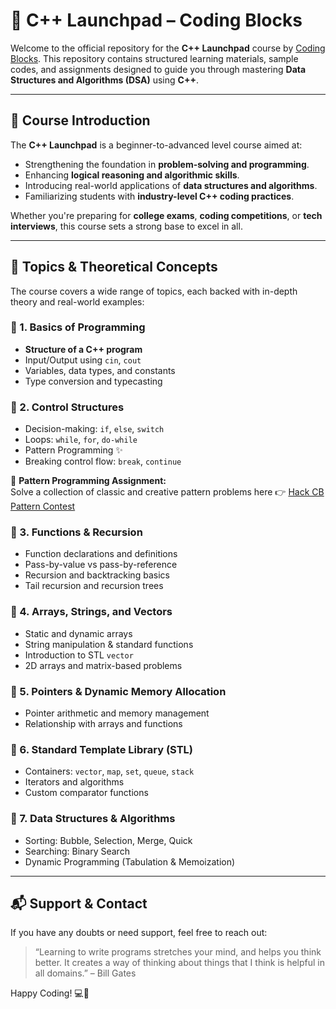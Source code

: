 # 🚀 C++ Launchpad – Coding Blocks

Welcome to the official repository for the **C++ Launchpad** course by [Coding Blocks](https://codingblocks.com). This repository contains structured learning materials, sample codes, and assignments designed to guide you through mastering **Data Structures and Algorithms (DSA)** using **C++**.

---

## 📖 Course Introduction

The **C++ Launchpad** is a beginner-to-advanced level course aimed at:

- Strengthening the foundation in **problem-solving and programming**.
- Enhancing **logical reasoning and algorithmic skills**.
- Introducing real-world applications of **data structures and algorithms**.
- Familiarizing students with **industry-level C++ coding practices**.

Whether you're preparing for **college exams**, **coding competitions**, or **tech interviews**, this course sets a strong base to excel in all.

---

## 🧠 Topics & Theoretical Concepts

The course covers a wide range of topics, each backed with in-depth theory and real-world examples:

### 🔹 1. Basics of Programming
- **Structure of a C++ program**
- Input/Output using `cin`, `cout`
- Variables, data types, and constants
- Type conversion and typecasting

### 🔹 2. Control Structures
- Decision-making: `if`, `else`, `switch`
- Loops: `while`, `for`, `do-while`
- Pattern Programming ✨
- Breaking control flow: `break`, `continue`

📌 **Pattern Programming Assignment:**  
Solve a collection of classic and creative pattern problems here 👉 [Hack CB Pattern Contest](https://hack.codingblocks.com/app/contests/7843)

### 🔹 3. Functions & Recursion
- Function declarations and definitions
- Pass-by-value vs pass-by-reference
- Recursion and backtracking basics
- Tail recursion and recursion trees

### 🔹 4. Arrays, Strings, and Vectors
- Static and dynamic arrays
- String manipulation & standard functions
- Introduction to STL `vector`
- 2D arrays and matrix-based problems

### 🔹 5. Pointers & Dynamic Memory Allocation
- Pointer arithmetic and memory management
- Relationship with arrays and functions

### 🔹 6. Standard Template Library (STL)
- Containers: `vector`, `map`, `set`, `queue`, `stack`
- Iterators and algorithms
- Custom comparator functions

### 🔹 7. Data Structures & Algorithms
- Sorting: Bubble, Selection, Merge, Quick
- Searching: Binary Search
- Dynamic Programming (Tabulation & Memoization)
---

## 📬 Support & Contact

If you have any doubts or need support, feel free to reach out:
> “Learning to write programs stretches your mind, and helps you think better. It creates a way of thinking about things that I think is helpful in all domains.” – Bill Gates

Happy Coding! 💻🚀
